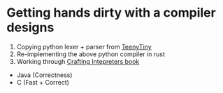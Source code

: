 # Getting hands dirty with a compiler designs

1. Copying python lexer + parser from [TeenyTiny](https://austinhenley.com/blog/teenytinycompiler1.html)
2. Re-implementing the above python compiler in rust
3. Working through [Crafting Intepreters book](https://craftinginterpreters.com/introduction.html)
  * Java (Correctness)
  * C (Fast + Correct)